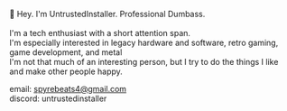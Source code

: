 👋 Hey. I'm UntrustedInstaller. Professional Dumbass. <br>
<br>
I'm a tech enthusiast with a short attention span. <br>
I'm especially interested in legacy hardware and software, retro gaming, game development, and metal <br>
I'm not that much of an interesting person, but I try to do the things I like and make other people happy.

email: spyrebeats4@gmail.com  <br>
discord: untrustedinstaller <br>
